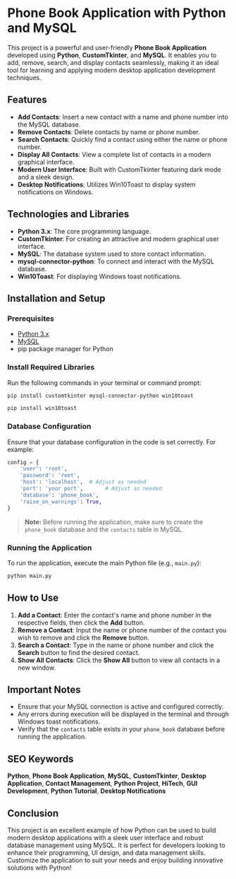 # Phone Book Application with Python and MySQL

This project is a powerful and user-friendly **Phone Book Application** developed using **Python**, **CustomTkinter**, and **MySQL**. It enables you to add, remove, search, and display contacts seamlessly, making it an ideal tool for learning and applying modern desktop application development techniques.

## Features

- **Add Contacts**: Insert a new contact with a name and phone number into the MySQL database.
- **Remove Contacts**: Delete contacts by name or phone number.
- **Search Contacts**: Quickly find a contact using either the name or phone number.
- **Display All Contacts**: View a complete list of contacts in a modern graphical interface.
- **Modern User Interface**: Built with CustomTkinter featuring dark mode and a sleek design.
- **Desktop Notifications**: Utilizes Win10Toast to display system notifications on Windows.

## Technologies and Libraries

- **Python 3.x**: The core programming language.
- **CustomTkinter**: For creating an attractive and modern graphical user interface.
- **MySQL**: The database system used to store contact information.
- **mysql-connector-python**: To connect and interact with the MySQL database.
- **Win10Toast**: For displaying Windows toast notifications.

## Installation and Setup

### Prerequisites

- [Python 3.x](https://www.python.org/downloads/)
- [MySQL](https://dev.mysql.com/downloads/)
- pip package manager for Python

### Install Required Libraries

Run the following commands in your terminal or command prompt:

```bash
pip install customtkinter mysql-connector-python win10toast
```

```bash
pip install win10toast
```

### Database Configuration

Ensure that your database configuration in the code is set correctly. For example:

```python
config = {
    'user': 'root',
    'password': 'root',
    'host': 'localhost',  # Adjust as needed
    'port': 'your port',       # Adjust as needed
    'database': 'phone_book',
    'raise_on_warnings': True,
}
```

> **Note:** Before running the application, make sure to create the `phone_book` database and the `contacts` table in MySQL.

### Running the Application

To run the application, execute the main Python file (e.g., `main.py`):

```bash
python main.py
```

## How to Use

1. **Add a Contact**: Enter the contact's name and phone number in the respective fields, then click the **Add** button.
2. **Remove a Contact**: Input the name or phone number of the contact you wish to remove and click the **Remove** button.
3. **Search a Contact**: Type in the name or phone number and click the **Search** button to find the desired contact.
4. **Show All Contacts**: Click the **Show All** button to view all contacts in a new window.

## Important Notes

- Ensure that your MySQL connection is active and configured correctly.
- Any errors during execution will be displayed in the terminal and through Windows toast notifications.
- Verify that the `contacts` table exists in your `phone_book` database before running the application.

## SEO Keywords

**Python**, **Phone Book Application**, **MySQL**, **CustomTkinter**, **Desktop Application**, **Contact Management**, **Python Project**, **HiTech**, **GUI Development**, **Python Tutorial**, **Desktop Notifications**

## Conclusion

This project is an excellent example of how Python can be used to build modern desktop applications with a sleek user interface and robust database management using MySQL. It is perfect for developers looking to enhance their programming, UI design, and data management skills. Customize the application to suit your needs and enjoy building innovative solutions with Python!


```
